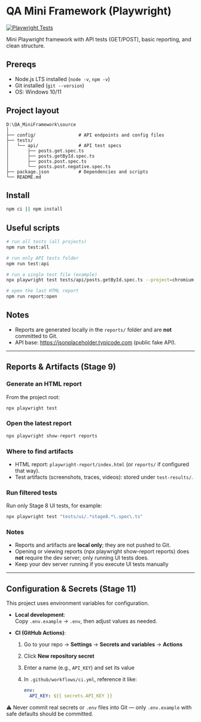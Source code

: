 # QA Mini Framework (Playwright)

[![Playwright Tests](https://github.com/MotivusQuiroz/qa-mini-framework/actions/workflows/ci.yml/badge.svg)](https://github.com/MotivusQuiroz/qa-mini-framework/actions/workflows/ci.yml)

Mini Playwright framework with API tests (GET/POST), basic reporting, and clean structure.

## Prereqs
- Node.js LTS installed (`node -v`, `npm -v`)
- Git installed (`git --version`)
- OS: Windows 10/11

## Project layout
```
D:\QA_MiniFramework\source
│
├── config/                # API endpoints and config files
├── tests/
│   └── api/               # API test specs
│       ├── posts.get.spec.ts
│       ├── posts.getById.spec.ts
│       ├── posts.post.spec.ts
│       └── posts.post.negative.spec.ts
├── package.json           # Dependencies and scripts
└── README.md
```

## Install
```bash
npm ci || npm install
```

## Useful scripts
```bash
# run all tests (all projects)
npm run test:all

# run only API tests folder
npm run test:api

# run a single test file (example)
npx playwright test tests/api/posts.getById.spec.ts --project=chromium

# open the last HTML report
npm run report:open
```

## Notes
- Reports are generated locally in the `reports/` folder and are **not** committed to Git.
- API base: https://jsonplaceholder.typicode.com (public fake API).

---

## Reports & Artifacts (Stage 9)

### Generate an HTML report
From the project root:
```bash
npx playwright test
```

### Open the latest report
```bash
npx playwright show-report reports
```

### Where to find artifacts
- HTML report: `playwright-report/index.html` (or `reports/` if configured that way).
- Test artifacts (screenshots, traces, videos): stored under `test-results/`.

### Run filtered tests
Run only Stage 8 UI tests, for example:
```bash
npx playwright test "tests/ui/.*stage8.*\.spec\.ts"
```

### Notes
- Reports and artifacts are **local only**; they are not pushed to Git.  
- Opening or viewing reports (npx playwright show-report reports) does **not** require the dev server; only running UI tests does.
- Keep your dev server running if you execute UI tests manually

---

## Configuration & Secrets (Stage 11)

This project uses environment variables for configuration.

- **Local development**:  
  Copy `.env.example` → `.env`, then adjust values as needed.

- **CI (GitHub Actions)**:  
  1. Go to your repo → **Settings** → **Secrets and variables** → **Actions**  
  2. Click **New repository secret**  
  3. Enter a name (e.g., `API_KEY`) and set its value  
  4. In `.github/workflows/ci.yml`, reference it like:

     ```yaml
     env:
       API_KEY: ${{ secrets.API_KEY }}
     ```

⚠️ Never commit real secrets or `.env` files into Git — only `.env.example` with safe defaults should be committed.
